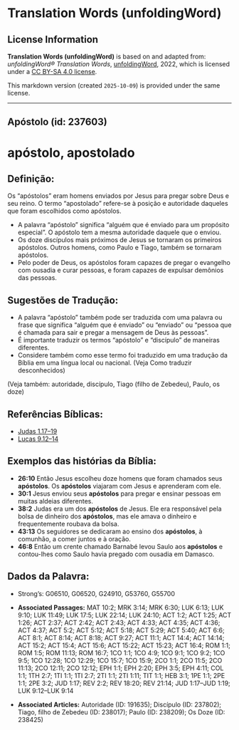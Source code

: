 # Translation Words (unfoldingWord)

## License Information

**Translation Words (unfoldingWord)** is based on and adapted from: _unfoldingWord® Translation Words_, [unfoldingWord](https://unfoldingword.org/utw), 2022, which is licensed under a [CC BY-SA 4.0 license](https://creativecommons.org/licenses/by-sa/4.0/legalcode.en).

This markdown version (created `2025-10-09`) is provided under the same license.



--------------------------------

## Apóstolo (id: 237603)

apóstolo, apostolado
====================

Definição:
----------

Os “apóstolos” eram homens enviados por Jesus para pregar sobre Deus e seu reino. O termo “apostolado” refere\-se à posição e autoridade daqueles que foram escolhidos como apóstolos.

* A palavra “apóstolo” significa “alguém que é enviado para um propósito especial”. O apóstolo tem a mesma autoridade daquele que o enviou.
* Os doze discípulos mais próximos de Jesus se tornaram os primeiros apóstolos. Outros homens, como Paulo e Tiago, também se tornaram apóstolos.
* Pelo poder de Deus, os apóstolos foram capazes de pregar o evangelho com ousadia e curar pessoas, e foram capazes de expulsar demônios das pessoas.

Sugestões de Tradução:
----------------------

* A palavra “apóstolo” também pode ser traduzida com uma palavra ou frase que significa “alguém que é enviado” ou “enviado” ou “pessoa que é chamada para sair e pregar a mensagem de Deus às pessoas”.
* É importante traduzir os termos “apóstolo” e “discípulo” de maneiras diferentes.
* Considere também como esse termo foi traduzido em uma tradução da Bíblia em uma língua local ou nacional. (Veja Como traduzir desconhecidos)

(Veja também: autoridade, discípulo, Tiago (filho de Zebedeu), Paulo, os doze)

Referências Bíblicas:
---------------------

* [Judas 1\.17–19](https://ref.ly/Jude1:17-Jude1:19)
* [Lucas 9\.12–14](https://ref.ly/Luke9:12-Luke9:14)

Exemplos das histórias da Bíblia:
---------------------------------

* **26:10** Então Jesus escolheu doze homens que foram chamados seus **apóstolos**. Os **apóstolos** viajaram com Jesus e aprenderam com ele.
* **30:1** Jesus enviou seus **apóstolos** para pregar e ensinar pessoas em muitas aldeias diferentes.
* **38:2** Judas era um dos **apóstolos** de Jesus. Ele era responsável pela bolsa de dinheiro dos **apóstolos**, mas ele amava o dinheiro e frequentemente roubava da bolsa.
* **43:13** Os seguidores se dedicaram ao ensino dos **apóstolos**, à comunhão, a comer juntos e à oração.
* **46:8** Então um crente chamado Barnabé levou Saulo aos **apóstolos** e contou\-lhes como Saulo havia pregado com ousadia em Damasco.

Dados da Palavra:
-----------------

* Strong’s: G06510, G06520, G24910, G53760, G55700

* **Associated Passages:** MAT 10:2; MRK 3:14; MRK 6:30; LUK 6:13; LUK 9:10; LUK 11:49; LUK 17:5; LUK 22:14; LUK 24:10; ACT 1:2; ACT 1:25; ACT 1:26; ACT 2:37; ACT 2:42; ACT 2:43; ACT 4:33; ACT 4:35; ACT 4:36; ACT 4:37; ACT 5:2; ACT 5:12; ACT 5:18; ACT 5:29; ACT 5:40; ACT 6:6; ACT 8:1; ACT 8:14; ACT 8:18; ACT 9:27; ACT 11:1; ACT 14:4; ACT 14:14; ACT 15:2; ACT 15:4; ACT 15:6; ACT 15:22; ACT 15:23; ACT 16:4; ROM 1:1; ROM 1:5; ROM 11:13; ROM 16:7; 1CO 1:1; 1CO 4:9; 1CO 9:1; 1CO 9:2; 1CO 9:5; 1CO 12:28; 1CO 12:29; 1CO 15:7; 1CO 15:9; 2CO 1:1; 2CO 11:5; 2CO 11:13; 2CO 12:11; 2CO 12:12; EPH 1:1; EPH 2:20; EPH 3:5; EPH 4:11; COL 1:1; 1TH 2:7; 1TI 1:1; 1TI 2:7; 2TI 1:1; 2TI 1:11; TIT 1:1; HEB 3:1; 1PE 1:1; 2PE 1:1; 2PE 3:2; JUD 1:17; REV 2:2; REV 18:20; REV 21:14; JUD 1:17–JUD 1:19; LUK 9:12–LUK 9:14
* **Associated Articles:** Autoridade (ID: 191635); Discípulo (ID: 237802); Tiago, filho de Zebedeu (ID: 238017); Paulo (ID: 238209); Os Doze (ID: 238425)

